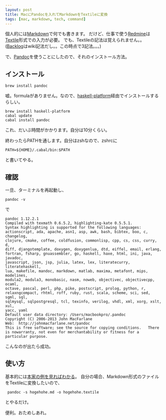 ```yaml
---
layout: post
title: MacにPandocを入れてMarkdownをTextileに変換
tags: [mac, markdown, tech, command]
---
```


個人的には[Markdown](http://ja.wikipedia.org/wiki/Markdown)で何でも書きます。
だけど、仕事で使う[Redmine](http://redmine.jp/)は[Textile](http://en.wikipedia.org/wiki/Textile_(markup_language))形式での入力が必要。
でも、Textileの記法は覚えられません。。([Backlog](http://www.backlog.jp/)はwiki記法だし。。この時点で3記法。。。)

で、[Pandoc](http://johnmacfarlane.net/pandoc/)を使うことにしたので、それのインストール方法。

## インストール
	brew install pandoc

嘘。formulaがありません。なので、[haskell-platform](http://www.haskell.org/platform/)経由でインストールするらしい。

	brew install haskell-platform
	cabal update
	cabal install pandoc

これ、だいぶ時間がかかります。自分は10分くらい。

終わったらPATHを通します。自分はzshなので、zshrcに

	PATH=${HOME}/.cabal/bin:$PATH

と書いてやる。

## 確認
一旦、ターミナルを再起動し、

	pandoc -v

で

	pandoc 1.12.2.1
	Compiled with texmath 0.6.5.2, highlighting-kate 0.5.5.1.
	Syntax highlighting is supported for the following languages:
    actionscript, ada, apache, asn1, asp, awk, bash, bibtex, boo, c, changelog,
    clojure, cmake, coffee, coldfusion, commonlisp, cpp, cs, css, curry, d,
    diff, djangotemplate, doxygen, doxygenlua, dtd, eiffel, email, erlang,
    fortran, fsharp, gnuassembler, go, haskell, haxe, html, ini, java, javadoc,
    javascript, json, jsp, julia, latex, lex, literatecurry, literatehaskell,
    lua, makefile, mandoc, markdown, matlab, maxima, metafont, mips, modelines,
    modula2, modula3, monobasic, nasm, noweb, objectivec, objectivecpp, ocaml,
    octave, pascal, perl, php, pike, postscript, prolog, python, r,
    relaxngcompact, rhtml, roff, ruby, rust, scala, scheme, sci, sed, sgml, sql,
    sqlmysql, sqlpostgresql, tcl, texinfo, verilog, vhdl, xml, xorg, xslt, xul,
    yacc, yaml
	Default user data directory: /Users/macbookpro/.pandoc
	Copyright (C) 2006-2013 John MacFarlane
	Web:  http://johnmacfarlane.net/pandoc
	This is free software; see the source for copying conditions.  	There is nowarranty, not even for merchantability or fitness for a particular purpose.

こんなのが出たら成功。

## 使い方

基本的には[本家の例を見ればわかる](http://johnmacfarlane.net/pandoc/demos.html)。
自分の場合、Markdown形式のファイルをTextileに変換したいので、

	 pandoc -s hogehohe.md -o hogehohe.textile

とやるだけ。

便利。おためしあれ。

